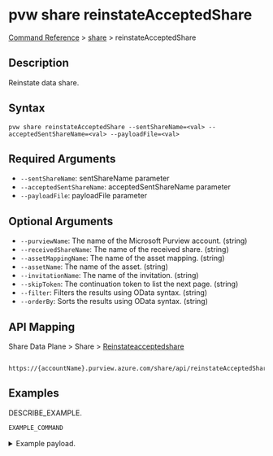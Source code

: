 # pvw share reinstateAcceptedShare
[Command Reference](../../../README.md#command-reference) > [share](./main.md) > reinstateAcceptedShare

## Description
Reinstate data share.

## Syntax
```
pvw share reinstateAcceptedShare --sentShareName=<val> --acceptedSentShareName=<val> --payloadFile=<val>
```

## Required Arguments
- `--sentShareName`: sentShareName parameter
- `--acceptedSentShareName`: acceptedSentShareName parameter
- `--payloadFile`: payloadFile parameter

## Optional Arguments
- `--purviewName`: The name of the Microsoft Purview account. (string)
- `--receivedShareName`: The name of the received share. (string)
- `--assetMappingName`: The name of the asset mapping. (string)
- `--assetName`: The name of the asset. (string)
- `--invitationName`: The name of the invitation. (string)
- `--skipToken`: The continuation token to list the next page. (string)
- `--filter`: Filters the results using OData syntax. (string)
- `--orderBy`: Sorts the results using OData syntax. (string)

## API Mapping
Share Data Plane > Share > [Reinstateacceptedshare]()
```
 https://{accountName}.purview.azure.com/share/api/reinstateAcceptedShare
```

## Examples
DESCRIBE_EXAMPLE.
```powershell
EXAMPLE_COMMAND
```
<details><summary>Example payload.</summary>
<p>

```json
PASTE_JSON_HERE
```
</p>
</details>